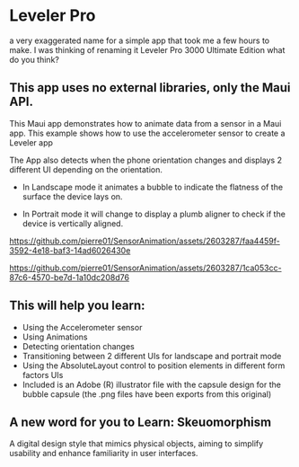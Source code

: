 # Leveler Pro 
a very exaggerated name for a simple app that took me a few hours to make.
I was thinking of renaming it Leveler Pro 3000 Ultimate Edition what do you think?
## This app uses no external libraries, only the Maui API.

This Maui app demonstrates how to animate data from a sensor in a Maui app. 
This example shows how to use the accelerometer sensor to create a Leveler
app 

The App also detects when the phone orientation changes and displays 2 different UI depending on the orientation.

- In Landscape mode it animates a bubble to indicate the flatness of the surface the device lays on. 

- In Portrait mode it will change to display a plumb aligner to check if the device is vertically aligned.

https://github.com/pierre01/SensorAnimation/assets/2603287/faa4459f-3592-4e18-baf3-14ad6026430e

https://github.com/pierre01/SensorAnimation/assets/2603287/1ca053cc-87c6-4570-be7d-1a10dc208d76

## This will help you learn:
- Using the Accelerometer sensor
- Using Animations
- Detecting orientation changes
- Transitioning between 2 different UIs for landscape and portrait mode
- Using the AbsoluteLayout control to position elements in different form factors UIs
- Included is an Adobe (R) illustrator file with the capsule design for the bubble capsule (the .png files have been exports from this original)

## A new word for you to Learn: Skeuomorphism 
A digital design style that mimics physical objects, aiming to simplify usability and enhance familiarity in user interfaces.



